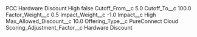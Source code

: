 <?xml version="1.0" encoding="UTF-8"?>
<CustomMetadata xmlns="http://soap.sforce.com/2006/04/metadata" xmlns:xsi="http://www.w3.org/2001/XMLSchema-instance" xmlns:xsd="http://www.w3.org/2001/XMLSchema">
    <label>PCC Hardware Discount High</label>
    <protected>false</protected>
    <values>
        <field>Cutoff_From__c</field>
        <value xsi:type="xsd:double">5.0</value>
    </values>
    <values>
        <field>Cutoff_To__c</field>
        <value xsi:type="xsd:double">100.0</value>
    </values>
    <values>
        <field>Factor_Weight__c</field>
        <value xsi:type="xsd:double">0.5</value>
    </values>
    <values>
        <field>Impact_Weight__c</field>
        <value xsi:type="xsd:double">-1.0</value>
    </values>
    <values>
        <field>Impact__c</field>
        <value xsi:type="xsd:string">High</value>
    </values>
    <values>
        <field>Max_Allowed_Discount__c</field>
        <value xsi:type="xsd:double">10.0</value>
    </values>
    <values>
        <field>Offering_Type__c</field>
        <value xsi:type="xsd:string">PureConnect Cloud</value>
    </values>
    <values>
        <field>Scoring_Adjustment_Factor__c</field>
        <value xsi:type="xsd:string">Hardware Discount</value>
    </values>
</CustomMetadata>

